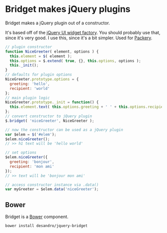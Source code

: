 # Bridget makes jQuery plugins

Bridget makes a jQuery plugin out of a constructor.

It's based off of the [jQuery UI widget factory](http://jqueryui.com/widget/). You should probably use that, since it's very good. I use this, since it's a bit simpler. Used for [Packery](http://packery.metafizzy.co).

``` js
// plugin constructor
function NiceGreeter( element, options ) {
  this.element = $( element );
  this.options = $.extend( true, {}, this.options, options );
  this._init();
}
// defaults for plugin options
NiceGreeter.prototype.options = {
  greeting: 'hello',
  recipient: 'world'
};
// main plugin logic
NiceGreeter.prototype._init = function() {
  this.element.text( this.options.greeting + ' ' + this.options.recipient );
};
// convert constructor to jQuery plugin
$.bridget( 'niceGreeter', NiceGreeter );

// now the constructor can be used as a jQuery plugin
var $elem = $('#elem');
$elem.niceGreeter();
// >> h1 text will be 'hello world'

// set options
$elem.niceGreeter({
  greeting: 'bonjour',
  recipient: 'mon ami'
});
// >> text will be 'bonjour mon ami'

// access constructor instance via .data()
var myGreeter = $elem.data('niceGreeter');
```

## Bower

Bridget is a [Bower](http://twitter.github.com/bower) component.

``` bash
bower install desandro/jquery-bridget
```

